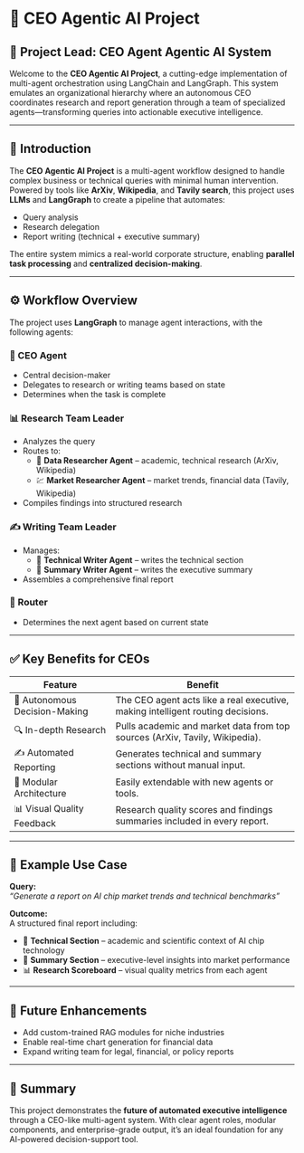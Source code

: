 # 🧠 CEO Agentic AI Project

## 🏢 Project Lead: CEO Agent Agentic AI System

Welcome to the **CEO Agentic AI Project**, a cutting-edge implementation of multi-agent orchestration using LangChain and LangGraph. This system emulates an organizational hierarchy where an autonomous CEO coordinates research and report generation through a team of specialized agents—transforming queries into actionable executive intelligence.

---

## 📘 Introduction

The **CEO Agentic AI Project** is a multi-agent workflow designed to handle complex business or technical queries with minimal human intervention. Powered by tools like **ArXiv**, **Wikipedia**, and **Tavily search**, this project uses **LLMs** and **LangGraph** to create a pipeline that automates:

- Query analysis  
- Research delegation  
- Report writing (technical + executive summary)

The entire system mimics a real-world corporate structure, enabling **parallel task processing** and **centralized decision-making**.

---

## ⚙️ Workflow Overview

The project uses **LangGraph** to manage agent interactions, with the following agents:

### 👔 CEO Agent
- Central decision-maker  
- Delegates to research or writing teams based on state  
- Determines when the task is complete  

### 📊 Research Team Leader
- Analyzes the query  
- Routes to:
  - 🔬 **Data Researcher Agent** – academic, technical research (ArXiv, Wikipedia)
  - 💹 **Market Researcher Agent** – market trends, financial data (Tavily, Wikipedia)
- Compiles findings into structured research  

### ✍️ Writing Team Leader
- Manages:
  - 📝 **Technical Writer Agent** – writes the technical section
  - 📝 **Summary Writer Agent** – writes the executive summary  
- Assembles a comprehensive final report  

### 🔄 Router
- Determines the next agent based on current state  

---

## ✅ Key Benefits for CEOs

| Feature                      | Benefit                                                                 |
|-----------------------------|-------------------------------------------------------------------------|
| 🧠 Autonomous Decision-Making | The CEO agent acts like a real executive, making intelligent routing decisions. |
| 🔍 In-depth Research         | Pulls academic and market data from top sources (ArXiv, Tavily, Wikipedia). |
| ✍️ Automated Reporting       | Generates technical and summary sections without manual input.         |
| 🧩 Modular Architecture      | Easily extendable with new agents or tools.                            |
| 📊 Visual Quality Feedback   | Research quality scores and findings summaries included in every report. |

---

## 📎 Example Use Case

**Query:**  
*“Generate a report on AI chip market trends and technical benchmarks”*

**Outcome:**  
A structured final report including:
- 📘 **Technical Section** – academic and scientific context of AI chip technology  
- 📗 **Summary Section** – executive-level insights into market performance  
- 📊 **Research Scoreboard** – visual quality metrics from each agent  

---

## 🔮 Future Enhancements

- Add custom-trained RAG modules for niche industries  
- Enable real-time chart generation for financial data  
- Expand writing team for legal, financial, or policy reports  

---

## 🧾 Summary

This project demonstrates the **future of automated executive intelligence** through a CEO-like multi-agent system. With clear agent roles, modular components, and enterprise-grade output, it’s an ideal foundation for any AI-powered decision-support tool.
